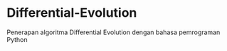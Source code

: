 # Differential-Evolution
Penerapan algoritma Differential Evolution dengan bahasa pemrograman Python
